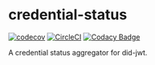 # credential-status

[![codecov](https://codecov.io/gh/uport-project/credential-status/branch/develop/graph/badge.svg)](https://codecov.io/gh/uport-project/credential-status)
[![CircleCI](https://circleci.com/gh/uport-project/credential-status.svg?style=svg)](https://circleci.com/gh/uport-project/credential-status)
[![Codacy Badge](https://api.codacy.com/project/badge/Grade/eb3f6debcbf84860a6630acb2630eef2)](https://www.codacy.com/manual/uport-project/credential-status?utm_source=github.com&amp;utm_medium=referral&amp;utm_content=uport-project/credential-status&amp;utm_campaign=Badge_Grade)

A credential status aggregator for did-jwt.

